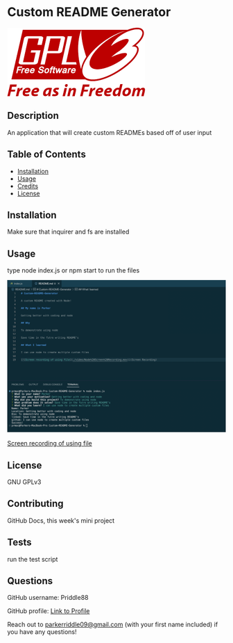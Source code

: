 # Custom README Generator

![License logo](./assets/GPL-V3-license-image.png)

## Description

An application that will create custom READMEs based off of user input

## Table of Contents

- [Installation](#installation)
- [Usage](#usage)
- [Credits](#credits)
- [License](#license)

## Installation

Make sure that inquirer and fs are installed

## Usage

type node index.js or npm start to run the files

![Screenshot of site](./assets/Screen-Shot-2022-08-18-at-12.12.21-AM.png)

[Screen recording of using file](https://youtu.be/kcY75H0SkpE "Screen recording of using file")

## License

GNU GPLv3

## Contributing

GitHub Docs, this week's mini project

## Tests

run the test script

## Questions

GitHub username: Priddle88

GitHub profile: [Link to Profile](https://github.com/Priddle88)

Reach out to parkerriddle09@gmail.com (with your first name included) if you have any questions!
